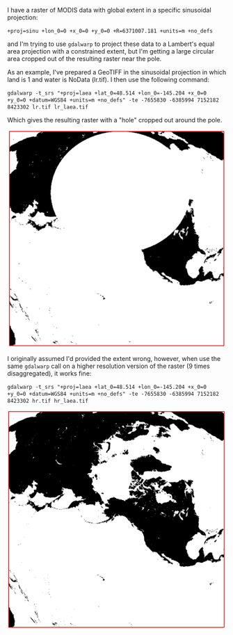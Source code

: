 I have a raster of MODIS data with global extent in a specific sinusoidal projection:

```
+proj=sinu +lon_0=0 +x_0=0 +y_0=0 +R=6371007.181 +units=m +no_defs 
```

and I'm trying to use `gdalwarp` to project these data to a Lambert's equal area projection with a constrained extent, but I'm getting a large circular area cropped out of the resulting raster near the pole.

As an example, I've prepared a GeoTIFF in the sinusoidal projection in which land is 1 and water is NoData (lr.tif). I then use the following command:


```
gdalwarp -t_srs "+proj=laea +lat_0=48.514 +lon_0=-145.204 +x_0=0 +y_0=0 +datum=WGS84 +units=m +no_defs" -te -7655830 -6385994 7152182 8423302 lr.tif lr_laea.tif
```

Which gives the resulting raster with a "hole" cropped out around the pole.

![](lr.png)

I originally assumed I'd provided the extent wrong, however, when use the same `gdalwarp` call on a higher resolution version of the raster (9 times disaggregated), it works fine:

```
gdalwarp -t_srs "+proj=laea +lat_0=48.514 +lon_0=-145.204 +x_0=0 +y_0=0 +datum=WGS84 +units=m +no_defs" -te -7655830 -6385994 7152182 8423302 hr.tif hr_laea.tif
```

![](hr.png)